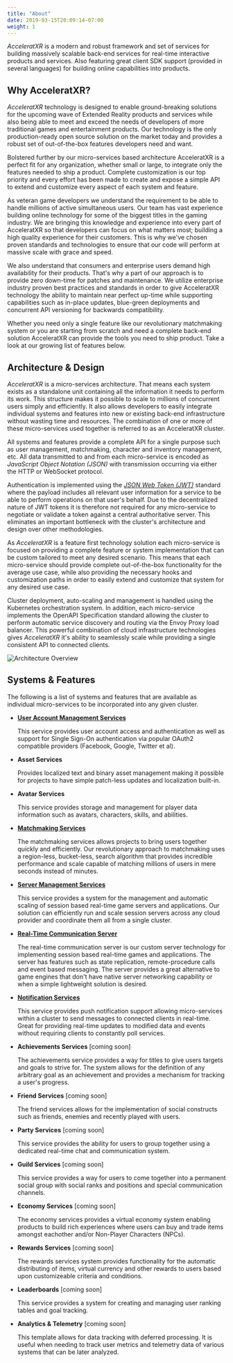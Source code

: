 ```yaml
---
title: "About"
date: 2019-03-15T20:09:14-07:00
weight: 1
---
```


_AcceleratXR_ is a modern and robust framework and set of services for building massively scalable back-end services for real-time interactive products and services. Also featuring great client SDK support (provided in several languages) for building online capabilities into products.

## Why AcceleratXR?

_AcceleratXR_ technology is designed to enable ground-breaking solutions for the upcoming wave of Extended Reality products and services while also being able to meet and exceed the needs of developers of more traditional games and entertainment products. Our technology is the only production-ready open source solution on the market today and provides a robust set of out-of-the-box features developers need and want.

Bolstered further by our micro-services based architecture AcceleratXR is a perfect fit for any organization, whether small or large, to integrate only the features needed to ship a product. Complete customization is our top priority and every effort has been made to create and expose a simple API to extend and customize every aspect of each system and feature.

As veteran game developers we understand the requirement to be able to handle millions of active simultaneous users. Our team has vast experience building online technology for some of the biggest titles in the gaming industry. We are bringing this knowledge and experience into every part of AcceleratXR so that developers can focus on what matters most; building a high quality experience for their customers. This is why we've chosen proven standards and technologies to ensure that our code will perform at massive scale with grace and speed.

We also understand that consumers and enterprise users demand high availability for their products. That's why a part of our approach is to provide zero down-time for patches and maintenance. We utilize enterprise industry proven best practices and standards in order to give AcceleratXR technology the ability to maintain near perfect up-time while supporting capabilities such as in-place updates, blue-green deployments and concurrent API versioning for backwards compatibility.

Whether you need only a single feature like our revolutionary matchmaking system or you are starting from scratch and need a complete back-end solution AcceleratXR can provide the tools you need to ship product. Take a look at our growing list of features below.

## Architecture & Design

_AcceleratXR_ is a micro-services architecture. That means each system exists as a standalone unit containing all the information it needs to perform its work. This structure makes it possible to scale to millions of concurrent users simply and efficiently. It also allows developers to easily integrate individual systems and features into new or existing back-end infrastructure without wasting time and resources. The combination of one or more of these micro-services used together is referred to as an AcceleratXR cluster.

All systems and features provide a complete API for a single purpose such as user management, matchmaking, character and inventory management, etc. All data transmitted to and from each micro-service is encoded as _JavaScript Object Notation (JSON)_ with transmission occurring via either the HTTP or WebSocket protocol.

Authentication is implemented using the _[JSON Web Token (JWT)](http://jwt.io)_ standard where the payload includes all relevant user information for a service to be able to perform operations on that user's behalf. Due to the decentralized nature of JWT tokens it is therefore not required for any micro-service to negotiate or validate a token against a central authoritative server. This eliminates an important bottleneck with the cluster's architecture and design over other methodologies.

As _AcceleratXR_ is a feature first technology solution each micro-service is focused on providing a complete feature or system implementation that can be custom tailored to meet any desired scenario. This means that each micro-service should provide complete out-of-the-box functionality for the average use case, while also providing the necessary hooks and customization paths in order to easily extend and customize that system for any desired use case.

Cluster deployment, auto-scaling and management is handled using the Kubernetes orchestration system. In addition, each micro-service implements the OpenAPI Specification standard allowing the cluster to perform automatic service discovery and routing via the Envoy Proxy load balancer. This powerful combination of cloud infrastructure technologies gives _AcceleratXR_ it's ability to seamlessly scale while providing a single consistent API to connected clients.

![Architecture Overview](/images/overview_architecture_diagram.png)

## Systems & Features

The following is a list of systems and features that are available as individual micro-services to be incorporated into any given cluster.

-   [**User Account Management Services**](/docs/account_services)

    This service provides user account access and authentication as well as support for Single Sign-On authentication via popular OAuth2 compatible providers (Facebook, Google, Twitter et al).

-   **Asset Services**

    Provides localized text and binary asset management making it possible for projects to have simple patch-less updates and localization built-in.

-   **Avatar Services**

    This service provides storage and management for player data information such as avatars, characters, skills, and abilities.

-   [**Matchmaking Services**](/docs/matchmaking_services)

    The matchmaking services allows projects to bring users together quickly and efficiently. Our revolutionary approach to matchmaking uses a region-less, bucket-less, search algorithm that provides incredible performance and scale capable of matching millions of users in mere seconds instead of minutes.

-   [**Server Management Services**](/docs/server_manager_services)

    This service provides a system for the management and automatic scaling of session based real-time game servers and applications. Our solution can efficiently run and scale session servers across any cloud provider and coordinate them all from a single cluster.

-   [**Real-Time Communication Server**](/docs/rtc_server)

    The real-time communication server is our custom server technology for implementing session based real-time games and applications. The server has features such as state replication, remote-procedure calls and event based messaging. The server provides a great alternative to game engines that don't have native server networking capability or when a simple lightweight solution is desired.

-   [**Notification Services**](/docs/notification_services)

    This service provides push notification support allowing micro-services within a cluster to send messages to connected clients in real-time. Great for providing real-time updates to modified data and events without requiring clients to constantly poll services.

-   **Achievements Services** [coming soon]

    The achievements service provides a way for titles to give users targets and goals to strive for. The system allows for the definition of any arbitrary goal as an achievement and provides a mechanism for tracking a user's progress.

-   **Friend Services** [coming soon]

    The friend services allows for the implementation of social constructs such as friends, enemies and recently played with users.

-   **Party Services** [coming soon]

    This service provides the ability for users to group together using a dedicated real-time chat and communication system.

-   **Guild Services** [coming soon]

    This service provides a way for users to come together into a permanent social group with social ranks and positions and special communication channels.

-   **Economy Services** [coming soon]

    The economy services provides a virtual economy system enabling products to build rich experiences where users can buy and trade items amongst eachother and/or Non-Player Characters (NPCs).

-   **Rewards Services** [coming soon]

    The rewards services system provides functionality for the automatic distributing of items, virtual currency and other rewards to users based upon customizeable criteria and conditions.

-   **Leaderboards** [coming soon]

    This service provides a system for creating and managing user ranking tables and goal tracking.

-   **Analytics & Telemetry** [coming soon]

    This template allows for data tracking with deferred processing. It is useful when needing to track user metrics and telemetry data of various systems that can be later analyzed.

